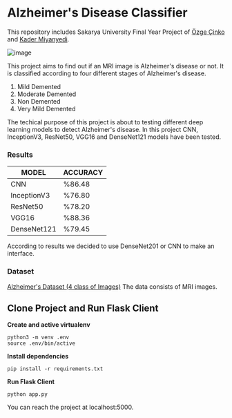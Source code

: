 # Alzheimer's Disease Classifier
This repository includes Sakarya University Final Year Project of [Özge Çinko](https://github.com/ozgecinko) and [Kader Miyanyedi](https://github.com/Kadermiyanyedi). 

![image](https://user-images.githubusercontent.com/58422765/147390575-fc40557d-f8a3-4a21-b2e7-9654ef19856d.gif)

This project aims to find out if an MRI image is Alzheimer's disease or not.
It is classified according to four different stages of Alzheimer's disease.
1. Mild Demented
2. Moderate Demented
3. Non Demented
4. Very Mild Demented

The techical purpose of this project is about to testing different deep learning models to detect Alzheimer's disease.
In this project CNN, InceptionV3, ResNet50, VGG16 and DenseNet121 models have been tested.

### Results

| MODEL             	| ACCURACY 	|
|-------------------	|----------	|
| CNN               	| %86.48  	|
| InceptionV3       	| %76.80  	|
| ResNet50          	| %78.20  	|
| VGG16             	| %88.36   	|
| DenseNet121       	| %79.45  	|

According to results we decided to use DenseNet201 or CNN to make an interface.


### Dataset
[Alzheimer's Dataset (4 class of Images)](https://www.kaggle.com/tourist55/alzheimers-dataset-4-class-of-images)
The data consists of MRI images.


## Clone Project and Run Flask Client

**Create and active virtualenv**

```
python3 -m venv .env
source .env/bin/active
```

**Install dependencies**

```
pip install -r requirements.txt
```

**Run Flask Client**

```
python app.py
```

You can reach the project at localhost:5000.
